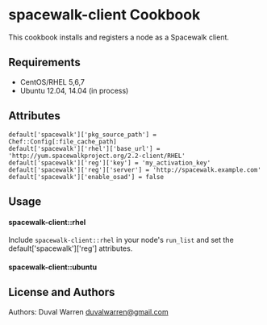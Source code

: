 spacewalk-client Cookbook
=========================
This cookbook installs and registers a node as a Spacewalk client.

Requirements
------------
- CentOS/RHEL 5,6,7
- Ubuntu 12.04, 14.04 (in process)

Attributes
----------
```
default['spacewalk']['pkg_source_path'] = Chef::Config[:file_cache_path]
default['spacewalk']['rhel']['base_url'] = 'http://yum.spacewalkproject.org/2.2-client/RHEL'
default['spacewalk']['reg']['key'] = 'my_activation_key'
default['spacewalk']['reg']['server'] = 'http://spacewalk.example.com'
default['spacewalk']['enable_osad'] = false
```

Usage
-----
#### spacewalk-client::rhel
Include `spacewalk-client::rhel` in your node's `run_list` and set the default['spacewalk']['reg'] attributes.

#### spacewalk-client::ubuntu

License and Authors
-------------------
Authors: Duval Warren duvalwarren@gmail.com
